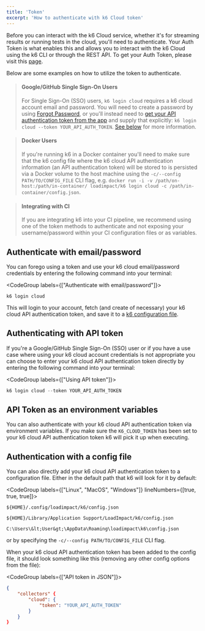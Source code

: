 ```yaml
---
title: 'Token'
excerpt: 'How to authenticate with k6 Cloud token'
---
```


Before you can interact with the k6 Cloud service, whether it's for streaming results or running tests in the cloud, you'll need to authenticate. Your Auth Token is what enables this and allows you to interact with the k6 Cloud using the k6 CLI or through the REST API. To get your Auth Token, please visit this [page](https://app.k6.io/account/token).

Below are some examples on how to utilize the token to authenticate.

<Blockquote mod="warning">

#### Google/GitHub Single Sign-On Users

For Single Sign-On (SSO) users, `k6 login cloud` requires a k6 cloud account email and password. You will need to create a password by using [Forgot Password](), or you'll instead need to <a href="https://app.k6.io/account/token"> get your API authentication token from the app</a> and supply that explicitly: `k6 login cloud --token YOUR_API_AUTH_TOKEN`.
<a href="#authenticating-with-api-token">See below</a> for more information.

</Blockquote>

<Blockquote mod="warning">

#### Docker Users

If you're running k6 in a Docker container you'll need to make sure that the k6 config file where the k6 cloud API authentication information (an API authentication token) will be stored to is persisted via a Docker volume to the host machine using the `-c/--config PATH/TO/CONFIG_FILE` CLI flag, e.g. `docker run -i -v /path/on-host:/path/in-container/ loadimpact/k6 login cloud -c /path/in-container/config.json`.

</Blockquote>

<Blockquote mod="warning">

#### Integrating with CI

If you are integrating k6 into your CI pipeline, we recommend using one of the token methods to authenticate and not exposing your username/password within your CI configuration files or as variables.

</Blockquote>

## Authenticate with email/password

You can forego using a token and use your k6 cloud email/password credentials by entering the following command into your terminal:

<CodeGroup labels={["Authenticate with email/password"]}>

```shell
k6 login cloud
```

</CodeGroup>

This will login to your account, fetch (and create of necessary) your k6 cloud API authentication token, and save it to a [k6 configuration file](#using-config-file).

## Authenticating with API token

If you're a Google/GitHub Single Sign-On (SSO) user or if you have a use case where using your k6 cloud account credentials is not appropriate you can choose to enter your k6 cloud API authentication token directly by entering the following command into your terminal:

<CodeGroup labels={["Using API token"]}>

```C
k6 login cloud --token YOUR_API_AUTH_TOKEN
```

</CodeGroup>

## API Token as an environment variables

You can also authenticate with your k6 cloud API authentication token via environment variables. If you make sure the `K6_CLOUD_TOKEN` has been set to your k6 cloud API authentication token k6 will pick it up when executing.

## Authentication with a config file

You can also directly add your k6 cloud API authentication token to a configuration file. Either in the default path that k6 will look for it by default:

<CodeGroup labels={["Linux", "MacOS", "Windows"]} lineNumbers={[true, true, true]}>

```
${HOME}/.config/loadimpact/k6/config.json
```

```
${HOME}/Library/Application Support/LoadImpact/k6/config.json
```

```
C:\Users\&lt;User&gt;\AppData\Roaming\loadimpact\k6\config.json
```

</CodeGroup>

or by specifying the `-c/--config PATH/TO/CONFIG_FILE` CLI flag.

When your k6 cloud API authentication token has been added to the config file, it should look something like this (removing any other config options from the file):

<CodeGroup labels={["API token in JSON"]}>

```json
{
    "collectors" {
        "cloud": {
            "token": "YOUR_API_AUTH_TOKEN"
        }
    }
}
```

</CodeGroup>
